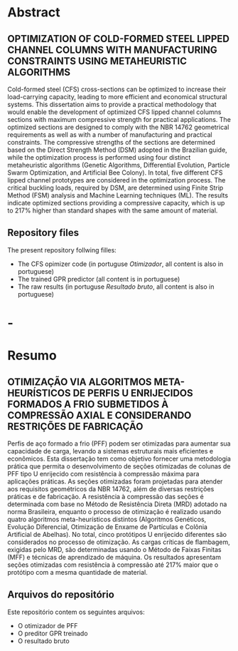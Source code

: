 # Abstract
## OPTIMIZATION OF COLD-FORMED STEEL LIPPED CHANNEL COLUMNS WITH MANUFACTURING CONSTRAINTS USING METAHEURISTIC ALGORITHMS

Cold-formed steel (CFS) cross-sections can be optimized to increase their load-carrying capacity, leading to more efficient and economical structural systems. This dissertation aims to provide a practical methodology that would enable the development of optimized CFS lipped channel columns sections with maximum compressive strength for practical applications. The optimized sections are designed to comply with the NBR 14762 geometrical requirements as well as with a number of manufacturing and practical constraints. The compressive strengths of the sections are determined based on the Direct Strength Method (DSM) adopted in the Brazilian guide, while the optimization process is performed using four distinct metaheuristic algorithms (Genetic Algorithms, Differential Evolution, Particle Swarm Optimization, and Artificial Bee Colony). In total, five different CFS lipped channel prototypes are considered in the optimization process. The critical buckling loads, required by DSM, are determined using Finite Strip Method (FSM) analysis and Machine Learning techniques (ML). The results indicate optimized sections providing a compressive capacity, which is up to 217% higher than standard shapes with the same amount of material.

## Repository files
The present repository follwing filles:
* The CFS opimizer code (in portuguse *Otimizador*, all content is also in portuguese)
* The trained GPR predictor (all content is in portuguese)
* The raw results (in portuguse *Resultado bruto*, all content is also in portuguese)

# -

# Resumo
## OTIMIZAÇÃO VIA ALGORITMOS META-HEURÍSTICOS DE PERFIS U ENRIJECIDOS FORMADOS A FRIO SUBMETIDOS À COMPRESSÃO AXIAL E CONSIDERANDO RESTRIÇÕES DE FABRICAÇÃO 

Perfis de aço formado a frio (PFF) podem ser otimizadas para aumentar sua capacidade de carga, levando a sistemas estruturais mais eficientes e econômicos. Esta dissertação tem como objetivo fornecer uma metodologia prática que permita o desenvolvimento de seções otimizadas de colunas de PFF tipo U enrijecido com resistência à compressão máxima para aplicações práticas. As seções otimizadas foram projetadas para atender aos requisitos geométricos da NBR 14762, além de diversas restrições práticas e de fabricação. A resistência à compressão das seções é determinada com base no Método de Resistência Direta (MRD) adotado na norma Brasileira, enquanto o processo de otimização é realizado usando quatro algoritmos meta-heurísticos distintos (Algoritmos Genéticos, Evolução Diferencial, Otimização de Enxame de Partículas e Colônia Artificial de Abelhas). No total, cinco protótipos U enrijecido diferentes são considerados no processo de otimização. As cargas críticas de flambagem, exigidas pelo MRD, são determinadas usando o Método de Faixas Finitas (MFF) e técnicas de aprendizado de máquina. Os resultados apresentam seções otimizadas com resistência à compressão até 217% maior que o protótipo com a mesma quantidade de material.

## Arquivos do repositório
Este repositório contem os seguintes arquivos:
* O otimizador de PFF
* O preditor GPR treinado
* O resultado bruto 
